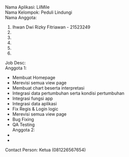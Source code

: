 Nama Aplikasi: LilMile  
Nama Kelompok: Peduli Lindungi  
Nama Anggota:  
1) Ihwan Dwi Rizky Fitriawan - 21523249  
2)  
3)  
4)  
5)  
6)  
  
Job Desc:  
Anggota 1:  
 - Membuat Homepage
 - Merevisi semua view page
 - Membuat chart beserta interpretasi
 - Integrasi data pertumbuhan serta kondisi pertumbuhan
 - Integrasi fungsi app
 - Integrasi data aplikasi
 - Fix Regis & Login logic
 - Merevisi semua view page
 - Bug Fixing
 - QA Testing  
Anggota 2:
 -
 -

Contact Person: Ketua (081226567654)
